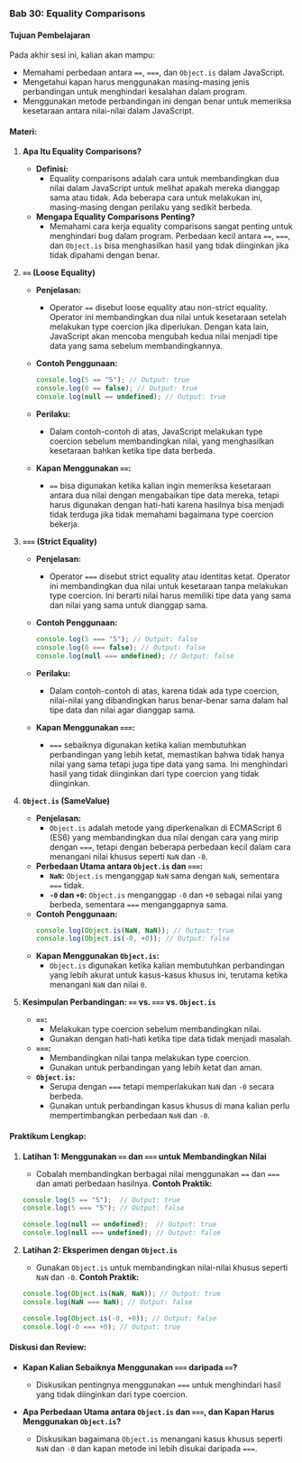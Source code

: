 ### **Bab 30: Equality Comparisons**

#### **Tujuan Pembelajaran**
Pada akhir sesi ini, kalian akan mampu:
- Memahami perbedaan antara `==`, `===`, dan `Object.is` dalam JavaScript.
- Mengetahui kapan harus menggunakan masing-masing jenis perbandingan untuk menghindari kesalahan dalam program.
- Menggunakan metode perbandingan ini dengan benar untuk memeriksa kesetaraan antara nilai-nilai dalam JavaScript.

#### **Materi:**

1. **Apa Itu Equality Comparisons?**
   - **Definisi:**
     - Equality comparisons adalah cara untuk membandingkan dua nilai dalam JavaScript untuk melihat apakah mereka dianggap sama atau tidak. Ada beberapa cara untuk melakukan ini, masing-masing dengan perilaku yang sedikit berbeda.
   - **Mengapa Equality Comparisons Penting?**
     - Memahami cara kerja equality comparisons sangat penting untuk menghindari bug dalam program. Perbedaan kecil antara `==`, `===`, dan `Object.is` bisa menghasilkan hasil yang tidak diinginkan jika tidak dipahami dengan benar.

2. **`==` (Loose Equality)**
   - **Penjelasan:**
     - Operator `==` disebut loose equality atau non-strict equality. Operator ini membandingkan dua nilai untuk kesetaraan setelah melakukan type coercion jika diperlukan. Dengan kata lain, JavaScript akan mencoba mengubah kedua nilai menjadi tipe data yang sama sebelum membandingkannya.
   - **Contoh Penggunaan:**
     ```javascript
     console.log(5 == "5"); // Output: true
     console.log(0 == false); // Output: true
     console.log(null == undefined); // Output: true
     ```
   - **Perilaku:**
     - Dalam contoh-contoh di atas, JavaScript melakukan type coercion sebelum membandingkan nilai, yang menghasilkan kesetaraan bahkan ketika tipe data berbeda.

   - **Kapan Menggunakan `==`:**
     - `==` bisa digunakan ketika kalian ingin memeriksa kesetaraan antara dua nilai dengan mengabaikan tipe data mereka, tetapi harus digunakan dengan hati-hati karena hasilnya bisa menjadi tidak terduga jika tidak memahami bagaimana type coercion bekerja.

3. **`===` (Strict Equality)**
   - **Penjelasan:**
     - Operator `===` disebut strict equality atau identitas ketat. Operator ini membandingkan dua nilai untuk kesetaraan tanpa melakukan type coercion. Ini berarti nilai harus memiliki tipe data yang sama dan nilai yang sama untuk dianggap sama.
   - **Contoh Penggunaan:**
     ```javascript
     console.log(5 === "5"); // Output: false
     console.log(0 === false); // Output: false
     console.log(null === undefined); // Output: false
     ```
   - **Perilaku:**
     - Dalam contoh-contoh di atas, karena tidak ada type coercion, nilai-nilai yang dibandingkan harus benar-benar sama dalam hal tipe data dan nilai agar dianggap sama.

   - **Kapan Menggunakan `===`:**
     - `===` sebaiknya digunakan ketika kalian membutuhkan perbandingan yang lebih ketat, memastikan bahwa tidak hanya nilai yang sama tetapi juga tipe data yang sama. Ini menghindari hasil yang tidak diinginkan dari type coercion yang tidak diinginkan.

4. **`Object.is` (SameValue)**
   - **Penjelasan:**
     - `Object.is` adalah metode yang diperkenalkan di ECMAScript 6 (ES6) yang membandingkan dua nilai dengan cara yang mirip dengan `===`, tetapi dengan beberapa perbedaan kecil dalam cara menangani nilai khusus seperti `NaN` dan `-0`.
   - **Perbedaan Utama antara `Object.is` dan `===`:**
     - **`NaN`:** `Object.is` menganggap `NaN` sama dengan `NaN`, sementara `===` tidak.
     - **`-0` dan `+0`:** `Object.is` menganggap `-0` dan `+0` sebagai nilai yang berbeda, sementara `===` menganggapnya sama.
   - **Contoh Penggunaan:**
     ```javascript
     console.log(Object.is(NaN, NaN)); // Output: true
     console.log(Object.is(-0, +0)); // Output: false
     ```
   - **Kapan Menggunakan `Object.is`:**
     - `Object.is` digunakan ketika kalian membutuhkan perbandingan yang lebih akurat untuk kasus-kasus khusus ini, terutama ketika menangani `NaN` dan nilai `0`.

5. **Kesimpulan Perbandingan: `==` vs. `===` vs. `Object.is`**
   - **`==`:**
     - Melakukan type coercion sebelum membandingkan nilai.
     - Gunakan dengan hati-hati ketika tipe data tidak menjadi masalah.
   - **`===`:**
     - Membandingkan nilai tanpa melakukan type coercion.
     - Gunakan untuk perbandingan yang lebih ketat dan aman.
   - **`Object.is`:**
     - Serupa dengan `===` tetapi memperlakukan `NaN` dan `-0` secara berbeda.
     - Gunakan untuk perbandingan kasus khusus di mana kalian perlu mempertimbangkan perbedaan `NaN` dan `-0`.

#### **Praktikum Lengkap:**

1. **Latihan 1: Menggunakan `==` dan `===` untuk Membandingkan Nilai**
   - Cobalah membandingkan berbagai nilai menggunakan `==` dan `===` dan amati perbedaan hasilnya.
   **Contoh Praktik:**
   ```javascript
   console.log(5 == "5");  // Output: true
   console.log(5 === "5"); // Output: false

   console.log(null == undefined);  // Output: true
   console.log(null === undefined); // Output: false
   ```

2. **Latihan 2: Eksperimen dengan `Object.is`**
   - Gunakan `Object.is` untuk membandingkan nilai-nilai khusus seperti `NaN` dan `-0`.
   **Contoh Praktik:**
   ```javascript
   console.log(Object.is(NaN, NaN)); // Output: true
   console.log(NaN === NaN); // Output: false

   console.log(Object.is(-0, +0)); // Output: false
   console.log(-0 === +0); // Output: true
   ```

#### **Diskusi dan Review:**

- **Kapan Kalian Sebaiknya Menggunakan `===` daripada `==`?**
  - Diskusikan pentingnya menggunakan `===` untuk menghindari hasil yang tidak diinginkan dari type coercion.
  
- **Apa Perbedaan Utama antara `Object.is` dan `===`, dan Kapan Harus Menggunakan `Object.is`?**
  - Diskusikan bagaimana `Object.is` menangani kasus khusus seperti `NaN` dan `-0` dan kapan metode ini lebih disukai daripada `===`.